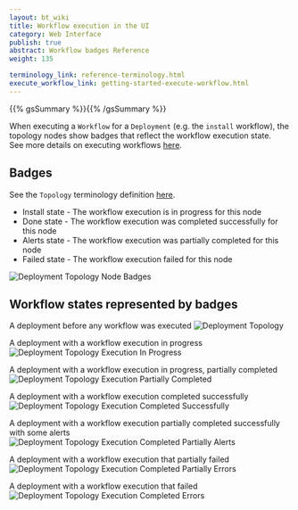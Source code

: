 ```yaml
---
layout: bt_wiki
title: Workflow execution in the UI
category: Web Interface
publish: true
abstract: Workflow badges Reference
weight: 135

terminology_link: reference-terminology.html
execute_workflow_link: getting-started-execute-workflow.html
---
```

{{% gsSummary %}}{{% /gsSummary %}}

When executing a `Workflow` for a `Deployment` (e.g. the `install` workflow), the topology nodes show badges that reflect the workflow execution state.<br/>
See more details on executing workflows [here]({{page.execute_workflow_link}}#topology).<br/>

## Badges
See the `Topology` terminology definition [here]({{page.terminology_link}}#topology).<br/>

* Install state - The workflow execution is in progress for this node
* Done state - The workflow execution was completed successfully for this node
* Alerts state - The workflow execution was partially completed for this node
* Failed state - The workflow execution failed for this node

![Deployment Topology Node Badges](images/ui/ui-deployment-topology-badges.png)

## Workflow states represented by badges
A deployment before any workflow was executed
![Deployment Topology](images/ui/ui-deployment-topology-1.png)

A deployment with a workflow execution in progress
![Deployment Topology Execution In Progress](images/ui/ui-deployment-topology-2.png)

A deployment with a workflow execution in progress, partially completed
![Deployment Topology Execution Partially Completed](images/ui/ui-deployment-topology-3.png)

A deployment with a workflow execution completed successfully
![Deployment Topology Execution Completed Successfully](images/ui/ui-deployment-topology-4.png)

A deployment with a workflow execution partially completed successfully with some alerts
![Deployment Topology Execution Completed Partially Alerts](images/ui/ui-deployment-topology-5.png)

A deployment with a workflow execution that partially failed
![Deployment Topology Execution Completed Partially Errors](images/ui/ui-deployment-topology-6.png)

A deployment with a workflow execution that failed
![Deployment Topology Execution Completed Errors](images/ui/ui-deployment-topology-7.png)

